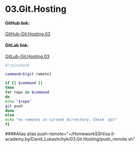 # 03.Git.Hosting 

#### GitHub link:
[GitHub-Git.Hosting.03](https://github.com/Gorilbl4/03.Git.Hosting)
#### GitLab link:
[GitLub-Git.Hosting.03](https://gitlab.com/burpee1/03.Git.Hosting)

```bash
#!/bin/bash

command=$(git remote)

if [[ $command ]]
then
for repo in $command 
do
echo "$repo"
git push
done
else 
echo "no remotes in current dirrectory. Check .git"
fi
```

####Alias
alias push-remote="~/HomeworkSSH/sa.it-academy.by/Daniil_Lukashchyk/03.Git.Hosting/push_remote.sh"
